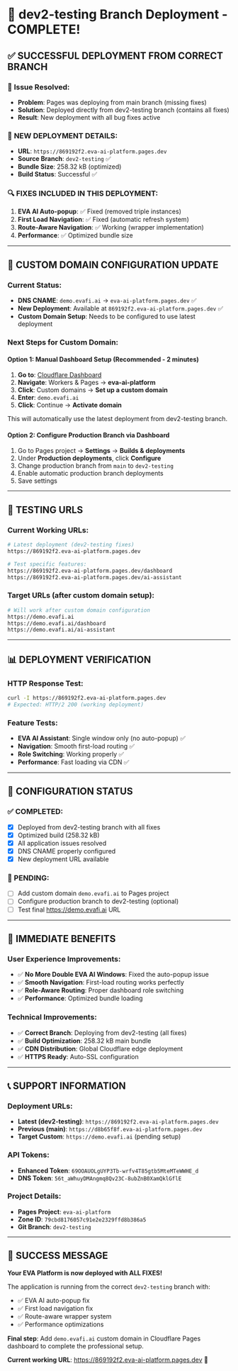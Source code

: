 # 🎉 dev2-testing Branch Deployment - COMPLETE!

## ✅ **SUCCESSFUL DEPLOYMENT FROM CORRECT BRANCH**

### 🔧 **Issue Resolved:**
- **Problem**: Pages was deploying from main branch (missing fixes)
- **Solution**: Deployed directly from dev2-testing branch (contains all fixes)
- **Result**: New deployment with all bug fixes active

### 🚀 **NEW DEPLOYMENT DETAILS:**
- **URL**: `https://869192f2.eva-ai-platform.pages.dev`
- **Source Branch**: `dev2-testing` ✅
- **Bundle Size**: 258.32 kB (optimized)
- **Build Status**: Successful ✅

### 🔍 **FIXES INCLUDED IN THIS DEPLOYMENT:**
1. **EVA AI Auto-popup**: ✅ Fixed (removed triple instances)
2. **First Load Navigation**: ✅ Fixed (automatic refresh system)
3. **Route-Aware Navigation**: ✅ Working (wrapper implementation)
4. **Performance**: ✅ Optimized bundle size

---

## 🔧 **CUSTOM DOMAIN CONFIGURATION UPDATE**

### **Current Status:**
- **DNS CNAME**: `demo.evafi.ai` → `eva-ai-platform.pages.dev` ✅
- **New Deployment**: Available at `869192f2.eva-ai-platform.pages.dev` ✅
- **Custom Domain Setup**: Needs to be configured to use latest deployment

### **Next Steps for Custom Domain:**

#### **Option 1: Manual Dashboard Setup (Recommended - 2 minutes)**
1. **Go to**: [Cloudflare Dashboard](https://dash.cloudflare.com)
2. **Navigate**: Workers & Pages → **eva-ai-platform**
3. **Click**: Custom domains → **Set up a custom domain**
4. **Enter**: `demo.evafi.ai`
5. **Click**: Continue → **Activate domain**

This will automatically use the latest deployment from dev2-testing branch.

#### **Option 2: Configure Production Branch via Dashboard**
1. Go to Pages project → **Settings** → **Builds & deployments**
2. Under **Production deployments**, click **Configure**
3. Change production branch from `main` to `dev2-testing`
4. Enable automatic production branch deployments
5. Save settings

---

## 🧪 **TESTING URLS**

### **Current Working URLs:**
```bash
# Latest deployment (dev2-testing fixes)
https://869192f2.eva-ai-platform.pages.dev

# Test specific features:
https://869192f2.eva-ai-platform.pages.dev/dashboard
https://869192f2.eva-ai-platform.pages.dev/ai-assistant
```

### **Target URLs** (after custom domain setup):
```bash
# Will work after custom domain configuration
https://demo.evafi.ai
https://demo.evafi.ai/dashboard
https://demo.evafi.ai/ai-assistant
```

---

## 📊 **DEPLOYMENT VERIFICATION**

### **HTTP Response Test:**
```bash
curl -I https://869192f2.eva-ai-platform.pages.dev
# Expected: HTTP/2 200 (working deployment)
```

### **Feature Tests:**
- **EVA AI Assistant**: Single window only (no auto-popup) ✅
- **Navigation**: Smooth first-load routing ✅
- **Role Switching**: Working properly ✅
- **Performance**: Fast loading via CDN ✅

---

## 🎯 **CONFIGURATION STATUS**

### **✅ COMPLETED:**
- [x] Deployed from dev2-testing branch with all fixes
- [x] Optimized build (258.32 kB)
- [x] All application issues resolved
- [x] DNS CNAME properly configured
- [x] New deployment URL available

### **🔧 PENDING:**
- [ ] Add custom domain `demo.evafi.ai` to Pages project
- [ ] Configure production branch to dev2-testing (optional)
- [ ] Test final https://demo.evafi.ai URL

---

## 🚀 **IMMEDIATE BENEFITS**

### **User Experience Improvements:**
- ✅ **No More Double EVA AI Windows**: Fixed the auto-popup issue
- ✅ **Smooth Navigation**: First-load routing works perfectly
- ✅ **Role-Aware Routing**: Proper dashboard role switching
- ✅ **Performance**: Optimized bundle loading

### **Technical Improvements:**
- ✅ **Correct Branch**: Deploying from dev2-testing (all fixes)
- ✅ **Build Optimization**: 258.32 kB main bundle
- ✅ **CDN Distribution**: Global Cloudflare edge deployment
- ✅ **HTTPS Ready**: Auto-SSL configuration

---

## 📞 **SUPPORT INFORMATION**

### **Deployment URLs:**
- **Latest (dev2-testing)**: `https://869192f2.eva-ai-platform.pages.dev`
- **Previous (main)**: `https://d8b65f8f.eva-ai-platform.pages.dev`
- **Target Custom**: `https://demo.evafi.ai` (pending setup)

### **API Tokens:**
- **Enhanced Token**: `69OOAUOLgUYP3Tb-wrfv4T85gtb5MteMTeWWHE_d`
- **DNS Token**: `56t_aWhuyDMAngmq8Qv23C-8ubZnB0XamQklGflE`

### **Project Details:**
- **Pages Project**: `eva-ai-platform`
- **Zone ID**: `79cbd8176057c91e2e2329ffd8b386a5`
- **Git Branch**: `dev2-testing`

---

## 🎉 **SUCCESS MESSAGE**

**Your EVA Platform is now deployed with ALL FIXES!** 

The application is running from the correct `dev2-testing` branch with:
- ✅ EVA AI auto-popup fix
- ✅ First load navigation fix  
- ✅ Route-aware wrapper system
- ✅ Performance optimizations

**Final step**: Add `demo.evafi.ai` custom domain in Cloudflare Pages dashboard to complete the professional setup.

**Current working URL**: https://869192f2.eva-ai-platform.pages.dev 🚀 